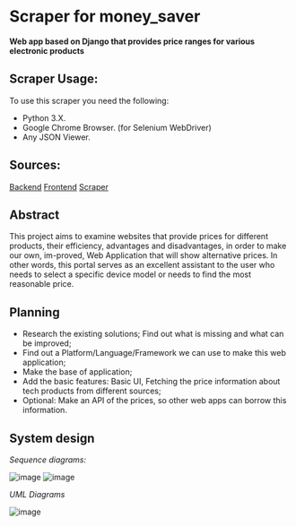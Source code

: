 # Scraper for money_saver
**Web app based on Django that provides price ranges for various electronic products**

## Scraper Usage:

To use this scraper you need the following:
* Python 3.X.
* Google Chrome Browser. (for Selenium WebDriver)
* Any JSON Viewer.

## Sources:
[Backend](https://github.com/pelm3wka/money_saver_backend)
[Frontend](https://github.com/pelm3wka/money_saver_frontend)
[Scraper](https://github.com/pelm3wka/money_saver_scraper)

## Abstract
This project aims to examine websites that provide prices for different products, their efficiency,
advantages and disadvantages, in order to make our own, im-proved, Web Application that will show alternative prices.
In other words, this portal serves as an excellent assistant to the user who needs to select a specific device model or needs to find the most reasonable price.

## Planning
-	Research the existing solutions; Find out what is missing and what can be improved;
-	Find out a Platform/Language/Framework we can use to make this web application;
-	Make the base of application;
-	Add the basic features: Basic UI, Fetching the price information about tech products from different sources;
-	Optional: Make an API of the prices, so other web apps can borrow this information.

## System design

*Sequence diagrams:*

![image](https://user-images.githubusercontent.com/61228873/101168874-c5415000-3644-11eb-9bce-10c8e0c57562.png)
![image](https://user-images.githubusercontent.com/61228873/101168905-d722f300-3644-11eb-9368-a1bf43fe5cff.png)

*UML Diagrams*

![image](https://user-images.githubusercontent.com/61228873/101168975-f3269480-3644-11eb-8cf1-483a9c549622.png)


